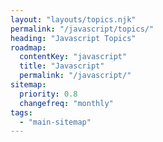 ```yaml
---
layout: "layouts/topics.njk"
permalink: "/javascript/topics/"
heading: "Javascript Topics"
roadmap:
  contentKey: "javascript"
  title: "Javascript"
  permalink: "/javascript/"
sitemap:
  priority: 0.8
  changefreq: "monthly"
tags:
  - "main-sitemap"
---
```


